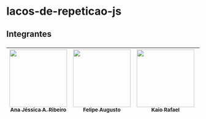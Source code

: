 # lacos-de-repeticao-js

## Integrantes

###

 <div align="center">  

| [<img src="https://github.com/Ana-Jessica.png" width=150><br><sub> Ana Jéssica A. Ribeiro </sub>](https://www.linkedin.com/in/ana-j%C3%A9ssica-23ar) | [<img src="https://github.com/Felpsgusto.png" width=150><br><sub> Felipe Augusto </sub>](https://www.linkedin.com/in/felipe-augusto-a47391194/) | [<img src="https://github.com/Kyotzz.png" width=150><br><sub> Kaio Rafael </sub>](https://www.linkedin.com/in/kaio-rafael-9049432b8/) | [<img src="https://github.com/paulogm15.png" width=150><br><sub> Paulo G M Santos </sub>](www.linkedin.com/in/paulo-santos-a81650106) |
|---|---|---|---|

</div>
